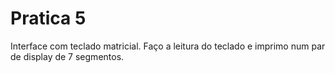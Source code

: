 # Pratica 5

Interface com teclado matricial. Faço a leitura do teclado e imprimo num
par de display de 7 segmentos.
